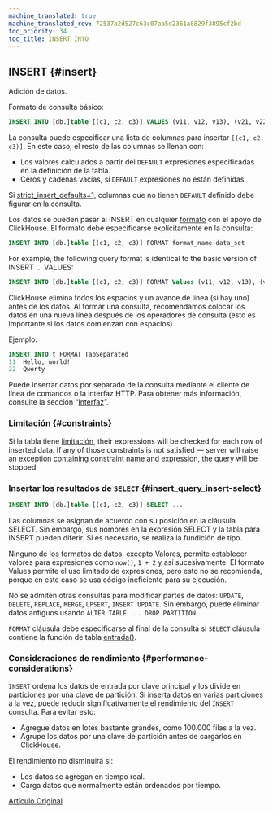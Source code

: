 ```yaml
---
machine_translated: true
machine_translated_rev: 72537a2d527c63c07aa5d2361a8829f3895cf2bd
toc_priority: 34
toc_title: INSERT INTO
---
```


## INSERT {#insert}

Adición de datos.

Formato de consulta básico:

``` sql
INSERT INTO [db.]table [(c1, c2, c3)] VALUES (v11, v12, v13), (v21, v22, v23), ...
```

La consulta puede especificar una lista de columnas para insertar `[(c1, c2, c3)]`. En este caso, el resto de las columnas se llenan con:

-   Los valores calculados a partir del `DEFAULT` expresiones especificadas en la definición de la tabla.
-   Ceros y cadenas vacías, si `DEFAULT` expresiones no están definidas.

Si [strict_insert_defaults=1](../../operations/settings/settings.md), columnas que no tienen `DEFAULT` definido debe figurar en la consulta.

Los datos se pueden pasar al INSERT en cualquier [formato](../../interfaces/formats.md#formats) con el apoyo de ClickHouse. El formato debe especificarse explícitamente en la consulta:

``` sql
INSERT INTO [db.]table [(c1, c2, c3)] FORMAT format_name data_set
```

For example, the following query format is identical to the basic version of INSERT … VALUES:

``` sql
INSERT INTO [db.]table [(c1, c2, c3)] FORMAT Values (v11, v12, v13), (v21, v22, v23), ...
```

ClickHouse elimina todos los espacios y un avance de línea (si hay uno) antes de los datos. Al formar una consulta, recomendamos colocar los datos en una nueva línea después de los operadores de consulta (esto es importante si los datos comienzan con espacios).

Ejemplo:

``` sql
INSERT INTO t FORMAT TabSeparated
11  Hello, world!
22  Qwerty
```

Puede insertar datos por separado de la consulta mediante el cliente de línea de comandos o la interfaz HTTP. Para obtener más información, consulte la sección “[Interfaz](../../interfaces/index.md#interfaces)”.

### Limitación {#constraints}

Si la tabla tiene [limitación](create.md#constraints), their expressions will be checked for each row of inserted data. If any of those constraints is not satisfied — server will raise an exception containing constraint name and expression, the query will be stopped.

### Insertar los resultados de `SELECT` {#insert_query_insert-select}

``` sql
INSERT INTO [db.]table [(c1, c2, c3)] SELECT ...
```

Las columnas se asignan de acuerdo con su posición en la cláusula SELECT. Sin embargo, sus nombres en la expresión SELECT y la tabla para INSERT pueden diferir. Si es necesario, se realiza la fundición de tipo.

Ninguno de los formatos de datos, excepto Valores, permite establecer valores para expresiones como `now()`, `1 + 2` y así sucesivamente. El formato Values permite el uso limitado de expresiones, pero esto no se recomienda, porque en este caso se usa código ineficiente para su ejecución.

No se admiten otras consultas para modificar partes de datos: `UPDATE`, `DELETE`, `REPLACE`, `MERGE`, `UPSERT`, `INSERT UPDATE`.
Sin embargo, puede eliminar datos antiguos usando `ALTER TABLE ... DROP PARTITION`.

`FORMAT` cláusula debe especificarse al final de la consulta si `SELECT` cláusula contiene la función de tabla [entrada()](../table-functions/input.md).

### Consideraciones de rendimiento {#performance-considerations}

`INSERT` ordena los datos de entrada por clave principal y los divide en particiones por una clave de partición. Si inserta datos en varias particiones a la vez, puede reducir significativamente el rendimiento del `INSERT` consulta. Para evitar esto:

-   Agregue datos en lotes bastante grandes, como 100.000 filas a la vez.
-   Agrupe los datos por una clave de partición antes de cargarlos en ClickHouse.

El rendimiento no disminuirá si:

-   Los datos se agregan en tiempo real.
-   Carga datos que normalmente están ordenados por tiempo.

[Artículo Original](https://clickhouse.tech/docs/en/query_language/insert_into/) <!--hide-->
